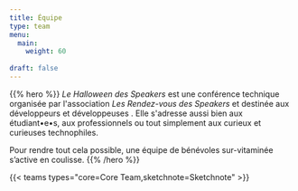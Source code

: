 ```yaml
---
title: Équipe
type: team
menu:
  main:
    weight: 60
    
draft: false
---
```


{{% hero %}}
*Le Halloween des Speakers*  est une conférence technique organisée par l'association *Les Rendez-vous des Speakers* et destinée aux développeurs et développeuses . Elle s'adresse aussi bien aux étudiant•e•s, aux professionnels ou tout simplement aux curieux et curieuses technophiles.

Pour rendre tout cela possible, une équipe de bénévoles sur-vitaminée s’active en coulisse.
{{% /hero %}}

<!-- ... -->

{{< teams types="core=Core Team,sketchnote=Sketchnote"  >}}

<!-- ... -->
